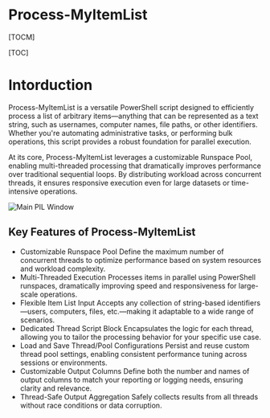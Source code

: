 
# Process-MyItemList

[TOCM]

[TOC]

# Intorduction

Process-MyItemList is a versatile PowerShell script designed to efficiently process a list of arbitrary items—anything that can be represented as a text string, such as usernames, computer names, file paths, or other identifiers. Whether you're automating administrative tasks, or performing bulk operations, this script provides a robust foundation for parallel execution.

At its core, Process-MyItemList leverages a customizable Runspace Pool, enabling multi-threaded processing that dramatically improves performance over traditional sequential loops. By distributing workload across concurrent threads, it ensures responsive execution even for large datasets or time-intensive operations.

![Main PIL Window](https://picsum.photos/829/399 "Main PIL Window")

## Key Features of Process-MyItemList
- Customizable Runspace Pool
Define the maximum number of concurrent threads to optimize performance based on system resources and workload complexity.
- Multi-Threaded Execution
Processes items in parallel using PowerShell runspaces, dramatically improving speed and responsiveness for large-scale operations.
- Flexible Item List Input
Accepts any collection of string-based identifiers—users, computers, files, etc.—making it adaptable to a wide range of scenarios.
- Dedicated Thread Script Block
Encapsulates the logic for each thread, allowing you to tailor the processing behavior for your specific use case.
- Load and Save Thread/Pool Configurations
Persist and reuse custom thread pool settings, enabling consistent performance tuning across sessions or environments.
- Customizable Output Columns
Define both the number and names of output columns to match your reporting or logging needs, ensuring clarity and relevance.
- Thread-Safe Output Aggregation
Safely collects results from all threads without race conditions or data corruption.
